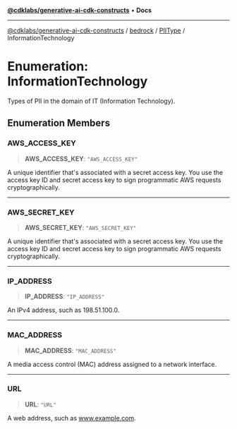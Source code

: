 [**@cdklabs/generative-ai-cdk-constructs**](../../../../../README.md) • **Docs**

***

[@cdklabs/generative-ai-cdk-constructs](../../../../../README.md) / [bedrock](../../../README.md) / [PIIType](../README.md) / InformationTechnology

# Enumeration: InformationTechnology

Types of PII in the domain of IT (Information Technology).

## Enumeration Members

### AWS\_ACCESS\_KEY

> **AWS\_ACCESS\_KEY**: `"AWS_ACCESS_KEY"`

A unique identifier that's associated with a secret access key. You use
the access key ID and secret access key to sign programmatic AWS requests
cryptographically.

***

### AWS\_SECRET\_KEY

> **AWS\_SECRET\_KEY**: `"AWS_SECRET_KEY"`

A unique identifier that's associated with a secret access key. You use
the access key ID and secret access key to sign programmatic AWS requests
cryptographically.

***

### IP\_ADDRESS

> **IP\_ADDRESS**: `"IP_ADDRESS"`

An IPv4 address, such as 198.51.100.0.

***

### MAC\_ADDRESS

> **MAC\_ADDRESS**: `"MAC_ADDRESS"`

A media access control (MAC) address assigned to a network interface.

***

### URL

> **URL**: `"URL"`

A web address, such as www.example.com.
